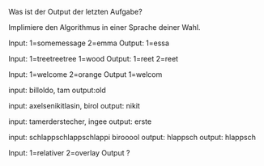 Was ist der Output der letzten Aufgabe?

Implimiere den Algorithmus in einer  Sprache deiner Wahl.

Input:
1=somemessage
2=emma
Output:
1=essa

Input:
1=treetreetree
1=wood
Output:
1=reet
2=reet

Input:
1=welcome
2=orange
Output
1=welcom 

input: billoldo, tam
output:old

input: axelsenikitlasin, birol
output: nikit


input: tamerderstecher, ingee
output: erste

input:  schlappschlappschlappi birooool
output: hlappsch
output: hlappsch

Input:
1=relativer
2=overlay
Output
?  
